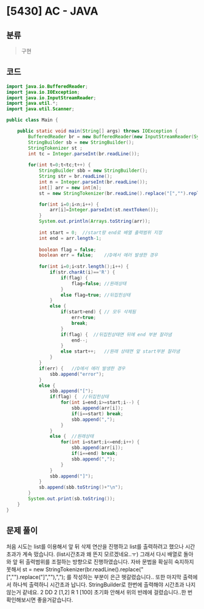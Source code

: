 # [5430] AC - JAVA

## 분류
> 구현

## 코드
```java
import java.io.BufferedReader;
import java.io.IOException;
import java.io.InputStreamReader;
import java.util.*;
import java.util.Scanner;

public class Main {

	public static void main(String[] args) throws IOException {
		BufferedReader br = new BufferedReader(new InputStreamReader(System.in));
		StringBuilder sb = new StringBuilder();
		StringTokenizer st ;
		int tc = Integer.parseInt(br.readLine());
		
		for(int t=0;t<tc;t++) {
			StringBuilder sbb = new StringBuilder();
			String str = br.readLine();
			int n = Integer.parseInt(br.readLine());
			int[] arr = new int[n];
			st = new StringTokenizer(br.readLine().replace("[","").replace("]",""),",");

			for(int i=0;i<n;i++) {
				arr[i]=Integer.parseInt(st.nextToken());
			}
			System.out.println(Arrays.toString(arr));
			
			int start = 0;	//start랑 end로 배열 출력범위 지정 
			int end = arr.length-1;
			
			boolean flag = false;
			boolean err = false;	//D에서 에러 발생한 경우 
			
			for(int i=0;i<str.length();i++) {
				if(str.charAt(i)=='R') {
					if(flag) {
						flag=false;	//원래상태
					}
					else flag=true;	//뒤집힌상태
				}
				else {
					if(start>end) {	// 모두 삭제됨 
						err=true;
						break;
					}
					if(flag) {	//뒤집힌상태면 뒤에 end 부분 잘라냄
						end--;
					}
					else start++;	//원래 상태면 앞 start부분 잘라냄
				}
			}
			if(err) {	//D에서 에러 발생한 경우 
				sbb.append("error");
			}
			else {
				sbb.append("[");
				if(flag) {	//뒤집힌상태
					for(int i=end;i>=start;i--) {
						sbb.append(arr[i]);
						if(i==start) break;
						sbb.append(",");
					}
				}
				else {	//원래상태
					for(int i=start;i<=end;i++) {
						sbb.append(arr[i]);
						if(i==end) break;
						sbb.append(",");
					}
				}
				sbb.append("]");
			}
			sb.append(sbb.toString()+"\n");
		}
		System.out.print(sb.toString());
	}
}
```

## 문제 풀이
 처음 시도는 list를 이용해서 앞 뒤 삭제 연산을 진행하고 list를 출력하려고 했으나 시간초과가 계속 떴습니다.
(list시간초과 왜 뜬지 모르겠네요..ㅜ)
그래서 다시 배열로 돌아와 앞 뒤 출력범위를 조절하는 방향으로 진행하였습니다.
 자바 문법을 확실히 숙지하지못해서 
st = new StringTokenizer(br.readLine().replace("[","").replace("]",""),","); 를 작성하는 부분이 은근 헷갈렸습니다..
또한 마지막 출력에서 하나씩 출력하니 시간초과 납니다. StringBuilder로 한번에 출력해야 시간초과 나지않는거 같네요.
2
DD
2
[1,2]
R
1
[100]
초기화 안해서 위의 반례에 걸렸습니다..한 번 확인해보시면 좋을거같습니다.